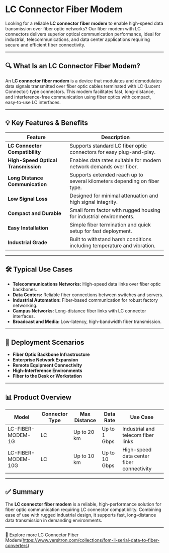 # LC Connector Fiber Modem

Looking for a reliable **LC connector fiber modem** to enable high-speed data transmission over fiber optic networks? Our fiber modem with LC connectors delivers superior optical communication performance, ideal for industrial, telecommunications, and data center applications requiring secure and efficient fiber connectivity.

---

## 🔍 What Is an LC Connector Fiber Modem?

An **LC connector fiber modem** is a device that modulates and demodulates data signals transmitted over fiber optic cables terminated with LC (Lucent Connector) type connectors. This modem facilitates fast, long-distance, and interference-free communication using fiber optics with compact, easy-to-use LC interfaces.

---

## 💡 Key Features & Benefits

| Feature                    | Description                                                           |
|----------------------------|-----------------------------------------------------------------------|
| **LC Connector Compatibility** | Supports standard LC fiber optic connectors for easy plug-and-play.    |
| **High-Speed Optical Transmission** | Enables data rates suitable for modern network demands over fiber.    |
| **Long Distance Communication** | Supports extended reach up to several kilometers depending on fiber type. |
| **Low Signal Loss**         | Designed for minimal attenuation and high signal integrity.           |
| **Compact and Durable**     | Small form factor with rugged housing for industrial environments.    |
| **Easy Installation**       | Simple fiber termination and quick setup for fast deployment.         |
| **Industrial Grade**        | Built to withstand harsh conditions including temperature and vibration. |

---

## 🛠️ Typical Use Cases

- **Telecommunications Networks:** High-speed data links over fiber optic backbones.  
- **Data Centers:** Reliable fiber connections between switches and servers.  
- **Industrial Automation:** Fiber-based communication for robust factory networking.  
- **Campus Networks:** Long-distance fiber links with LC connector interfaces.  
- **Broadcast and Media:** Low-latency, high-bandwidth fiber transmission.

---

## 🛒 Deployment Scenarios

- **Fiber Optic Backbone Infrastructure**  
- **Enterprise Network Expansion**  
- **Remote Equipment Connectivity**  
- **High-Interference Environments**  
- **Fiber to the Desk or Workstation**

---

## 📊 Product Overview

| Model                  | Connector Type | Max Distance       | Data Rate           | Use Case                      |
|------------------------|----------------|--------------------|---------------------|------------------------------|
| LC-FIBER-MODEM-1G      | LC             | Up to 20 km        | Up to 1 Gbps        | Industrial and telecom fiber links |
| LC-FIBER-MODEM-10G     | LC             | Up to 10 km        | Up to 10 Gbps       | High-speed data center fiber connectivity |

---

## ✅ Summary

The **LC connector fiber modem** is a reliable, high-performance solution for fiber optic communication requiring LC connector compatibility. Combining ease of use with rugged industrial design, it supports fast, long-distance data transmission in demanding environments.

---

🔗 Explore more LC Connector Fiber Modem(https://www.versitron.com/collections/fom-ii-serial-data-to-fiber-converters)
